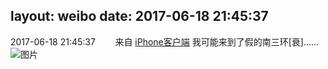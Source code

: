 layout: weibo
date: 2017-06-18 21:45:37
---
2017-06-18 21:45:37  &nbsp;&nbsp;&nbsp;&nbsp;&nbsp;&nbsp; 来自 <a href="http://app.weibo.com/t/feed/9ksdit" rel="nofollow">iPhone客户端</a>
我可能来到了假的南三环[衰]…… ​​​
![图片](https://wx2.sinaimg.cn/large/6d2a6003ly1fgpovb9i85j20qo0zk139.jpg)
